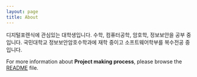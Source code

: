 ```yaml
---
layout: page
title: About
---
```


디지털포렌식에 관심있는 대학생입니다.
수학, 컴퓨터공학, 암호학, 정보보안을 공부 중입니다.
국민대학교 정보보안암호수학과에 재학 중이고 소프트웨어학부를 복수전공 중 입니다.

For more information about **Project making process**, please browse the [README](https://github.com/hyeyun01/hyeyun01.github.io#readme) file.

